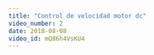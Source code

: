 ```yaml
---
title: "Control de velocidad motor dc"
video_number: 2
date: 2018-08-08
video_id: mQ86h4VsKU4
---
```

